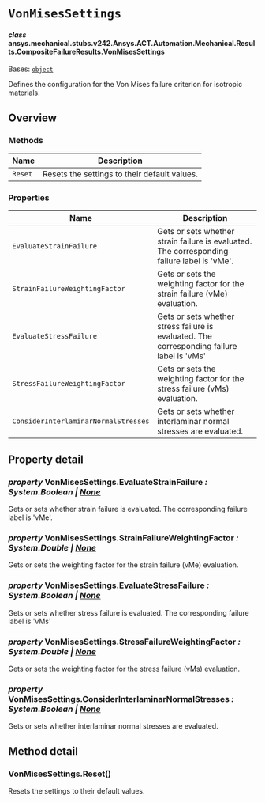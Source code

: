 # `VonMisesSettings`



#### *class* ansys.mechanical.stubs.v242.Ansys.ACT.Automation.Mechanical.Results.CompositeFailureResults.VonMisesSettings

Bases: [`object`](https://docs.python.org/3/library/functions.html#object)

Defines the configuration for the Von Mises failure criterion for isotropic materials.

<!-- !! processed by numpydoc !! -->

<a id="overview"></a>

## Overview

### Methods

| Name | Description |
|-----------|------------------------------------------------|
| `Reset`   | Resets the settings to their default values.   |

### Properties

| Name | Description |
|--------------------------------------|-----------------------------------------------------------------------------------------------|
| `EvaluateStrainFailure`              | Gets or sets whether strain failure is evaluated. The corresponding failure label is 'vMe'.   |
| `StrainFailureWeightingFactor`       | Gets or sets the weighting factor for the strain failure (vMe) evaluation.                    |
| `EvaluateStressFailure`              | Gets or sets whether stress failure is evaluated. The corresponding failure label is 'vMs'    |
| `StressFailureWeightingFactor`       | Gets or sets the weighting factor for the stress failure (vMs) evaluation.                    |
| `ConsiderInterlaminarNormalStresses` | Gets or sets whether interlaminar normal stresses are evaluated.                              |

<a id="property-detail"></a>

## Property detail

### *property* VonMisesSettings.EvaluateStrainFailure *: System.Boolean | [None](https://docs.python.org/3/library/constants.html#None)*

Gets or sets whether strain failure is evaluated. The corresponding failure label is 'vMe'.

<!-- !! processed by numpydoc !! -->

### *property* VonMisesSettings.StrainFailureWeightingFactor *: System.Double | [None](https://docs.python.org/3/library/constants.html#None)*

Gets or sets the weighting factor for the strain failure (vMe) evaluation.

<!-- !! processed by numpydoc !! -->

### *property* VonMisesSettings.EvaluateStressFailure *: System.Boolean | [None](https://docs.python.org/3/library/constants.html#None)*

Gets or sets whether stress failure is evaluated. The corresponding failure label is 'vMs'

<!-- !! processed by numpydoc !! -->

### *property* VonMisesSettings.StressFailureWeightingFactor *: System.Double | [None](https://docs.python.org/3/library/constants.html#None)*

Gets or sets the weighting factor for the stress failure (vMs) evaluation.

<!-- !! processed by numpydoc !! -->

### *property* VonMisesSettings.ConsiderInterlaminarNormalStresses *: System.Boolean | [None](https://docs.python.org/3/library/constants.html#None)*

Gets or sets whether interlaminar normal stresses are evaluated.

<!-- !! processed by numpydoc !! -->

<a id="method-detail"></a>

## Method detail

### VonMisesSettings.Reset()

Resets the settings to their default values.

<!-- !! processed by numpydoc !! -->

